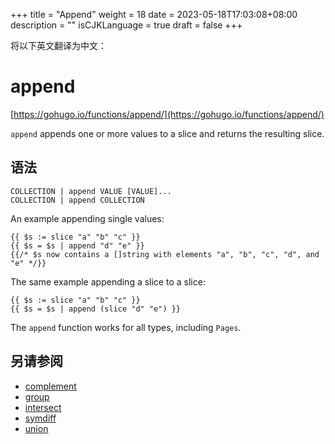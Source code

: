 +++
title = "Append"
weight = 18
date = 2023-05-18T17:03:08+08:00
description = ""
isCJKLanguage = true
draft = false
+++

将以下英文翻译为中文：
# append

[https://gohugo.io/functions/append/](https://gohugo.io/functions/append/)

`append` appends one or more values to a slice and returns the resulting slice.

## 语法

```
COLLECTION | append VALUE [VALUE]...
COLLECTION | append COLLECTION
```

An example appending single values:

```go-html-template
{{ $s := slice "a" "b" "c" }}
{{ $s = $s | append "d" "e" }}
{{/* $s now contains a []string with elements "a", "b", "c", "d", and "e" */}}
```

The same example appending a slice to a slice:

```go-html-template
{{ $s := slice "a" "b" "c" }}
{{ $s = $s | append (slice "d" "e") }}
```

The `append` function works for all types, including `Pages`.

## 另请参阅

- [complement](https://gohugo.io/functions/complement/)
- [group](https://gohugo.io/functions/group/)
- [intersect](https://gohugo.io/functions/intersect/)
- [symdiff](https://gohugo.io/functions/symdiff/)
- [union](https://gohugo.io/functions/union/)
